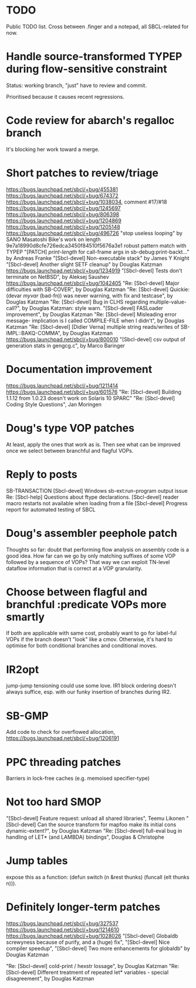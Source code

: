 TODO
====

Public TODO list. Cross between .finger and a notepad, all SBCL-related for now.

Handle source-transformed TYPEP during flow-sensitive constraint
=======

Status: working branch, "just" have to review and commit.

Prioritised because it causes recent regressions.

Code review for abarch's regalloc branch
=======

It's blocking her work toward a merge.

Short patches to review/triage
=======

https://bugs.launchpad.net/sbcl/+bug/455381
https://bugs.launchpad.net/sbcl/+bug/674372
https://bugs.launchpad.net/sbcl/+bug/1038034, comment #17/#18
https://bugs.launchpad.net/sbcl/+bug/1245697
https://bugs.launchpad.net/sbcl/+bug/806398
https://bugs.launchpad.net/sbcl/+bug/1204869
https://bugs.launchpad.net/sbcl/+bug/1205148
https://bugs.launchpad.net/sbcl/+bug/496726
"stop useless looping" by SANO Masatoshi
Bike's work on length
9e7a18990d8cfe726edca3450f84510f5676a3e1 robust pattern match with TYPEP
"[PATCH] *print-length* for call-frame args in sb-debug:print-backt…" by Andreas Franke
"[Sbcl-devel] Non-executable stack" by James Y Knight
"[Sbcl-devel] Another slight SETF cleanup" by Douglas Katzman
https://bugs.launchpad.net/sbcl/+bug/1234919
"[Sbcl-devel] Tests don't terminate on NetBSD", by Aleksej Saushev
https://bugs.launchpad.net/sbcl/+bug/1042405
"Re: [Sbcl-devel] Major difficulties with SB-COVER", by Douglas Katzman
"Re: [Sbcl-devel] Quickie: (devar *myvar* (bad-fn)) was never warning, with fix and testcase", by Douglas Katzman
"Re: [Sbcl-devel] Bug in CLHS regarding multiple-value-call?", by Douglas Katzman: style warn.
"[Sbcl-devel] FASLoader improvement", by Douglas Katzman
"Re: [Sbcl-devel] Misleading error message- implication is I called COMPILE-FILE when I didn't", by Douglas Katzman
"Re: [Sbcl-devel] [Didier Verna] multiple string reads/writes of SB-IMPL::BAKQ-COMMA", by Douglas Katzman
https://bugs.launchpad.net/sbcl/+bug/800010
"[Sbcl-devel] csv output of generation stats in gengcg.c", by Marco Baringer

Documentation improvement
========
https://bugs.launchpad.net/sbcl/+bug/1211414
https://bugs.launchpad.net/sbcl/+bug/601576
"Re: [Sbcl-devel] Building 1.1.12 from 1.0.23 doesn't work on Solaris 10 SPARC"
"Re: [Sbcl-devel] Coding Style Questions", Jan Moringen

Doug's type VOP patches
=======

At least, apply the ones that work as is. Then see what can be improved once we select between branchful and
flagful VOPs.

Reply to posts
=======
 SB-TRANSACTION
 [Sbcl-devel] Windows sb-ext:run-program output issue
 Re: [Sbcl-help] Questions about ftype declarations.
 [Sbcl-devel] reader macro restarts not available when loading from a file
 [Sbcl-devel] Progress report for automated testing of SBCL


Doug's assembler peephole patch
=======

Thoughts so far: doubt that performing flow analysis on assembly code is a good idea. How far can we go by only matching
suffixes of some VOP followed by a sequence of VOPs? That way we can exploit TN-level dataflow information that is correct
at a VOP granularity.

Choose between flagful and branchful :predicate VOPs more smartly
======

If both are applicable with same cost, probably want to go for label-ful VOPs if the branch doesn't "look" like a cmov.
Otherwise, it's hard to optimise for both conditional branches and conditional moves.

IR2opt
======

jump-jump tensioning could use some love. IR1 block ordering doesn't always suffice, esp. with our funky insertion of
branches during IR2.

SB-GMP
======

Add code to check for overflowed allocation, https://bugs.launchpad.net/sbcl/+bug/1206191

PPC threading patches
======
Barriers in lock-free caches (e.g. memoised specifier-type)

Not too hard SMOP
======
"[Sbcl-devel] Feature request: unload all shared libraries", Teemu Likonen
"[Sbcl-devel] Can the source transform for mapfoo make its initial cons dynamic-extent?", by Douglas Katzman
"Re: [Sbcl-devel] full-eval bug in handling of LET* (and LAMBDA) bindings", Douglas & Christophe

Jump tables
=====
expose this as a function: (defun switch (n &rest thunks) (funcall (elt thunks n))).

Definitely longer-term patches
========
https://bugs.launchpad.net/sbcl/+bug/327537
https://bugs.launchpad.net/sbcl/+bug/1214610
https://bugs.launchpad.net/sbcl/+bug/1028026
"[Sbcl-devel] Globaldb screwyness because of purify, and a (huge) fix",
 "[Sbcl-devel] Nice compiler speedup",
 "[Sbcl-devel] Two more enhancements for globaldb" by Douglas Katzman

"Re: [Sbcl-devel] cold-print / hexstr lossage", by Douglas Katzman
"Re: [Sbcl-devel] Different treatment of repeated let* variables - special disagreement", by Douglas Katzman
